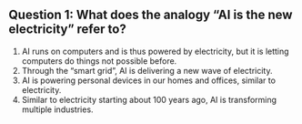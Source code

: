 ## Question 1: What does the analogy “AI is the new electricity” refer to?
1. AI runs on computers and is thus powered by electricity, but it is letting computers do things not possible before.
2. Through the “smart grid”, AI is delivering a new wave of electricity.
3. AI is powering personal devices in our homes and offices, similar to electricity.
4. Similar to electricity starting about 100 years ago, AI is transforming multiple industries.

